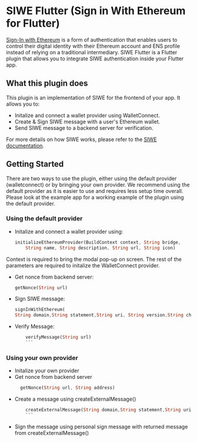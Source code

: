 # SIWE Flutter (Sign in With Ethereum for Flutter)

[Sign-In with Ethereum](login.xyz) is a form of authentication that enables users to control their digital identity with their Ethereum account and ENS profile instead of relying on a traditional intermediary. SIWE Flutter is a Flutter plugin that allows you to integrate SIWE authentication inside your Flutter app. 

## What this plugin does

This plugin is an implementation of SIWE for the frontend of your app. It allows you to: 
- Initalize and connect a wallet provider using WalletConnect.
- Create & Sign SIWE message with a user's Ethereum wallet.
- Send SIWE message to a backend server for verification.

For more details on how SIWE works, please refer to the [SIWE documentation](https://docs.login.xyz/).
## Getting Started
There are two ways to use the plugin, either using the default provider (walletconnect) or by bringing your own provider. We recommend using the default provider as it is easier to use and requires less setup time overall.
Please look at the example app for a working example of the plugin using the default provider.
### Using the default provider
- Initalize and connect a wallet provider using:

    ```dart
    initializeEthereumProvider(BuildContext context, String bridge,
        String name, String description, String url, String icon)
    ```
Context is required to bring the modal pop-up on screen.
The rest of the parameters are required to initalize the WalletConnect provider.

- Get nonce from backend server:

    ```dart
    getNonce(String url)
    ```

- Sign SIWE message:

    ```dart
    signInWithEthereum(
    String domain,String statement,String uri, String version,String chainId)
    ```
- Verify Message:
    ```dart 
        verifyMessage(String url)
        ```
### Using your own provider

- Initalize your own provider
- Get nonce from backend server
  ```dart
    getNonce(String url, String address)
    ```
- Create a message using createExternalMessage()
    ```dart
        createExternalMessage(String domain,String statement,String uri, String version,String chainId)
        ```
- Sign the message using personal sign message with returned message from createExternalMessage()

